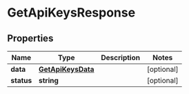 
# GetApiKeysResponse

## Properties

Name | Type | Description | Notes
------------ | ------------- | ------------- | -------------
**data** | [**GetApiKeysData**](GetApiKeysData.md) |  |  [optional]
**status** | **string** |  |  [optional]



